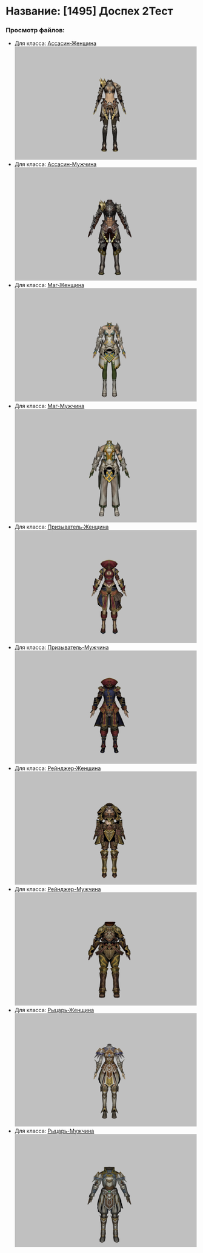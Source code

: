 # Название: [1495] Доспех 2Тест

### Просмотр файлов:
- Для класса: [Ассасин-Женщина](Ассасин-Женщина)
![p070002.png](Ассасин-Женщина/p070002.png)
- Для класса: [Ассасин-Мужчина](Ассасин-Мужчина)
![p060002.png](Ассасин-Мужчина/p060002.png)
- Для класса: [Маг-Женщина](Маг-Женщина)
![p050004.png](Маг-Женщина/p050004.png)
- Для класса: [Маг-Мужчина](Маг-Мужчина)
![p040004.png](Маг-Мужчина/p040004.png)
- Для класса: [Призыватель-Женщина](Призыватель-Женщина)
![p090002.png](Призыватель-Женщина/p090002.png)
- Для класса: [Призыватель-Мужчина](Призыватель-Мужчина)
![p080002.png](Призыватель-Мужчина/p080002.png)
- Для класса: [Рейнджер-Женщина](Рейнджер-Женщина)
![p030006.png](Рейнджер-Женщина/p030006.png)
- Для класса: [Рейнджер-Мужчина](Рейнджер-Мужчина)
![p020006.png](Рейнджер-Мужчина/p020006.png)
- Для класса: [Рыцарь-Женщина](Рыцарь-Женщина)
![p010008.png](Рыцарь-Женщина/p010008.png)
- Для класса: [Рыцарь-Мужчина](Рыцарь-Мужчина)
![p000008.png](Рыцарь-Мужчина/p000008.png)
